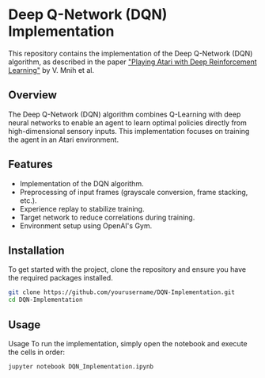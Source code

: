 # Deep Q-Network (DQN) Implementation

This repository contains the implementation of the Deep Q-Network (DQN) algorithm, as described in the paper ["Playing Atari with Deep Reinforcement Learning"](https://arxiv.org/abs/1312.5602) by V. Mnih et al.


## Overview

The Deep Q-Network (DQN) algorithm combines Q-Learning with deep neural networks to enable an agent to learn optimal policies directly from high-dimensional sensory inputs. This implementation focuses on training the agent in an Atari environment.

## Features

- Implementation of the DQN algorithm.
- Preprocessing of input frames (grayscale conversion, frame stacking, etc.).
- Experience replay to stabilize training.
- Target network to reduce correlations during training.
- Environment setup using OpenAI's Gym.

## Installation

To get started with the project, clone the repository and ensure you have the required packages installed.

```bash
git clone https://github.com/yourusername/DQN-Implementation.git
cd DQN-Implementation
```
## Usage

Usage
To run the implementation, simply open the notebook and execute the cells in order:

```bash
jupyter notebook DQN_Implementation.ipynb
```
